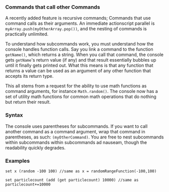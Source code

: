 ### Commands that call other Commands ###

A recently added feature is recursive commands; Commands that use command calls as their arguments. An immediate actionscript parallel is `myArray.push(myOtherArray.pop())`, and the nesting of commands is practically unlimited.

To understand how subcommands work, you must understand how the console handles function calls. Say you link a command to the function `getName()`, which returns a string. When you call that command, the console gets `getName`'s return value (if any) and that result essentially bubbles up until it finally gets printed out. What this means is that any function that returns a value can be used as an argument of any other function that accepts its return type.

This all stems from a request for the ability to use math functions as command arguments, for instance `Math.random()`. The console now has a set of utility math functions for common math operations that do nothing but return their result.

### Syntax ###

The console uses parentheses for subcommands. If you want to call another command as a command argument, wrap that command in parentheses, as such: `(myOtherCommand)`.
You are free to nest subcommands within subcommands within subcommands ad nauseam, though the readability quickly degrades.

### Examples ###

`set x (random -100 100) //same as x = randomRangeFunction(-100,100)`

`set particlecount (add (get particlecount) 10000) //same as particlecount+=10000`